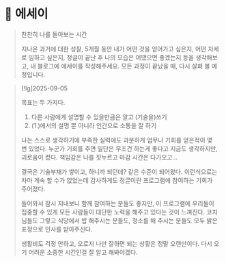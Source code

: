 # 󰏢 에세이



> 찬찬히 나를 돌아보는 시간
> 
> 지나온 과거에 대한 성찰, 5개월 동안 내가 어떤 것을 얻어가고 싶은지, 어떤 자세로 임하고 싶은지,
> 정글이 끝난 후 나의 모습은 어땠으면 좋겠는지 등을 생각해보고, 내 블로그에 에세이를 작성해주세요.
> 모든 과정이 끝났을 때, 다시 살펴 볼 예정입니다.



> [!lg]2025-09-05
> 
> 목표는 두 가지다.
> 
> 1. 다른 사람에게 설명할 수 있을만큼은 알고 (기술을)쓰기
> 2. (1.)에서의 설명 뿐 아니라 인간으로 소통을 잘 하기
> 
> 나는 스스로 생각하기에 부족한 실력에도 과분하게 업무나 기회를 얻은적이 몇 번 있었다. 누군가 기회를
> 주면 일단은 무조건 하는게 좋다고 지금도 생각하지만, 괴로움이 컸다. 책임감은 나를 짓누르고 마감
> 시간은 다가오고...
> 
> 결국은 기술부채가 쌓이고, 하니까 되던데? 같은 수준이 되어왔다. 이런식으로는 차마 계속 할 수가
> 없었는데 감사하게도 정글이란 프로그램에 참여하는 기회가 주어졌다.
> 
> 들어와서 잠시 지내보니 함께 참여하는 분들도 좋지만, 이 프로그램에 우리들이 집중할 수 있게 모든
> 사람들이 대단한 노력을 해주고 있다는 것이 느껴진다. 코치님들도 그렇고 식당에서 밥 해주시는 분들도,
> 청소를 해 주시는 분들도 모두 밝은 표정으로 인사를 받아주신다.
> 
> 생활비도 걱정 안하고, 오로지 나만 잘하면 되는 상황은 정말 오랜만이다. 다시 오기 어려운 소중한
> 시간인걸 잘 알고 해봐야겠다.
